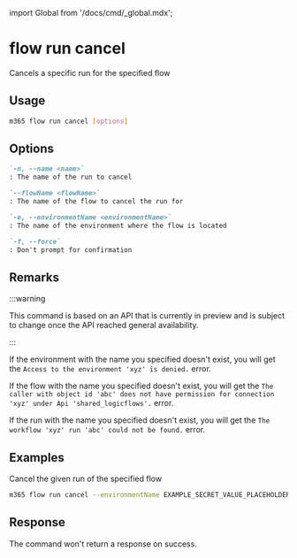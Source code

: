 <!-- DISCLAIMER: All secrets, passwords, and sensitive values in this document are examples only and not real credentials. -->
import Global from '/docs/cmd/_global.mdx';

# flow run cancel

Cancels a specific run for the specified flow

## Usage

```sh
m365 flow run cancel [options]
```

## Options

```md definition-list
`-n, --name <name>`
: The name of the run to cancel

`--flowName <flowName>`
: The name of the flow to cancel the run for

`-e, --environmentName <environmentName>`
: The name of the environment where the flow is located

`-f, --force`
: Don't prompt for confirmation
```

<Global />

## Remarks

:::warning

This command is based on an API that is currently in preview and is subject to change once the API reached general availability.

:::

If the environment with the name you specified doesn't exist, you will get the `Access to the environment 'xyz' is denied.` error.

If the flow with the name you specified doesn't exist, you will get the `The caller with object id 'abc' does not have permission for connection 'xyz' under Api 'shared_logicflows'.` error.

If the run with the name you specified doesn't exist, you will get the `The workflow 'xyz' run 'abc' could not be found.` error.

## Examples

Cancel the given run of the specified flow

```sh
m365 flow run cancel --environmentName EXAMPLE_SECRET_VALUE_PLACEHOLDER --flowName 5923cb07-ce1a-4a5c-ab81-257ce820109a --name 08586653536760200319026785874CU62
```

## Response

The command won't return a response on success.
